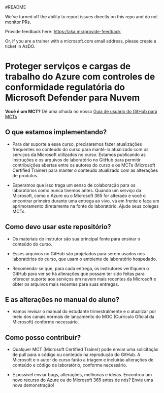 #README

We've turned off the ability to report issues directly on this repo and do not monitor PRs.

Provide feedback here: https://aka.ms/provide-feedback

Or, if you are a trainer with a microsoft.com email address, please create a ticket in AzDO.

# Proteger serviços e cargas de trabalho do Azure com controles de conformidade regulatória do Microsoft Defender para Nuvem

**Você é um MCT?** Dê uma olhada no nosso [Guia de usuário do GitHub para MCTs](https://microsoftlearning.github.io/MCT-User-Guide/)

## O que estamos implementando?

- Para dar suporte a esse curso, precisaremos fazer atualizações frequentes no conteúdo do curso para mantê-lo atualizado com os serviços da Microsoft utilizados no curso. Estamos publicando as instruções e os arquivos de laboratório no GitHub para permitir contribuições abertas entre os autores do curso e os MCTs (Microsoft Certified Trainer) para manter o conteúdo atualizado com as alterações de produtos.

- Esperamos que isso traga um senso de colaboração para os laboratórios como nunca tivemos antes. Quando um serviço da Microsoft, como o Azure ou o Microsoft 365 for alterado e você o encontrar primeiro durante uma entrega ao vivo, vá em frente e faça um aprimoramento diretamente na fonte do laboratório. Ajude seus colegas MCTs.

## Como devo usar este repositório?

- Os materiais do instrutor são sua principal fonte para ensinar o conteúdo do curso.

- Esses arquivos no GitHub são projetados para serem usados nos laboratórios do curso, que usam o ambiente de laboratório hospedado.

- Recomenda-se que, para cada entrega, os instrutores verifiquem o GitHub para ver se há alterações que possam ter sido feitas para oferecer suporte aos serviços em nuvem mais recentes da Microsoft e obter os arquivos mais recentes para suas entregas.

## E as alterações no manual do aluno?

- Vamos revisar o manual do estudante trimestralmente e o atualizar por meio dos canais normais de lançamento do MOC (Currículo Oficial da Microsoft) conforme necessário.

## Como posso contribuir?

- Qualquer MCT (Microsoft Certified Trainer) pode enviar uma solicitação de pull para o código ou conteúdo na reprodução do GitHub. A Microsoft e o autor do curso farão a triagem e incluirão alterações de conteúdo e código de laboratório, conforme necessário.

- É possível enviar bugs, alterações, melhorias e ideias. Encontrou um novo recurso do Azure ou do Microsoft 365 antes de nós? Envie uma nova demonstração!

